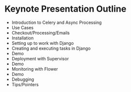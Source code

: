 Keynote Presentation Outline
============================

- Introduction to Celery and Async Processing
- Use Cases
- Checkout/Processing/Emails
- Installation
- Setting up to work with Django
- Creating and executing tasks in Django
- Demo
- Deployment with Supervisor 
- Demo
- Monitoring with Flower
- Demo
- Debugging
- Tips/Pointers

